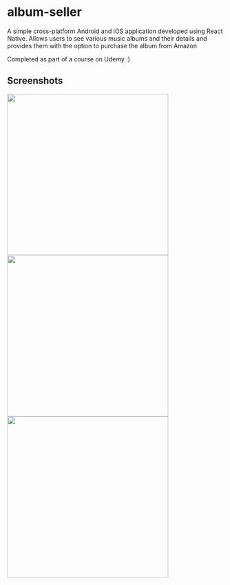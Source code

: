 # album-seller
A simple cross-platform Android and iOS application developed using React Native. Allows users to see various music albums and their details and provides them with the option to purchase the album from Amazon

Completed as part of a course on Udemy :)

## Screenshots
<img src="https://user-images.githubusercontent.com/28017034/29744926-58995832-8a74-11e7-9e35-36f827494324.jpg" width="374" />

<img src="https://user-images.githubusercontent.com/28017034/29744927-58a96fd8-8a74-11e7-9d4b-0de7353b9c54.jpg" width="374" />

<img src="https://user-images.githubusercontent.com/28017034/29744928-58ae804a-8a74-11e7-801b-17b7a07516c3.jpg" width="374" />

